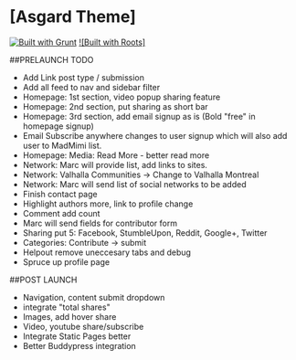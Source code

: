 # [Asgard Theme]

[![Built with Grunt](https://cdn.gruntjs.com/builtwith.png)](http://gruntjs.com/)
[![Built with Roots]](https://github.com/roots/roots-sass)

##PRELAUNCH TODO
- Add Link post type / submission
- Add all feed to nav and sidebar filter
- Homepage: 1st section, video popup sharing feature
- Homepage: 2nd section, put sharing as short bar
- Homepage: 3rd section, add email signup as is (Bold "free" in homepage signup)
- Email Subscribe anywhere changes to user signup which will also add user to MadMimi list.
- Homepage: Media: Read More - better read more
- Network: Marc will provide list, add links to sites.
- Network: Valhalla Communities -> Change to Valhalla Montreal
- Network: Marc will send list of social networks to be added
- Finish contact page
- Highlight authors more, link to profile change
- Comment add count
- Marc will send fields for contributor form
- Sharing put 5: Facebook, StumbleUpon, Reddit, Google+, Twitter
- Categories: Contribute -> submit
- Helpout remove uneccesary tabs and debug
- Spruce up profile page

##POST LAUNCH
- Navigation, content submit dropdown
- integrate "total shares"
- Images, add hover share
- Video, youtube share/subscribe
- Integrate Static Pages better
- Better Buddypress integration
